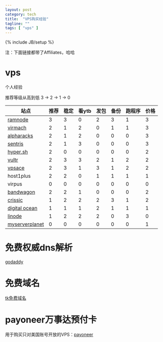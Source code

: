 ```yaml
---
layout: post
category: tech
title:  "VPS购买经验"
tagline: ""
tags: [ "vps" ] 
---
```

{% include JB/setup %}

注：下面链接都带了Affiliates，哈哈

# vps 

个人经验

推荐等级从高到低 3 -> 2 -> 1 -> 0

| 站点 |  推荐 | 稳定 | 看ytb | 发包 | 备份 | 跑程序 | 价格 |
| ---- |  ---- | ---- | ----- | ---- | ---- | ------ | ---- |
| [ramnode](https://clientarea.ramnode.com/aff.php?aff=2637) | 3 | 3 | 0 | 2 | 3 | 1 | 3 |
| [virmach](https://virmach.com/manage/aff.php?aff=235) | 2 | 1 | 2 | 0 | 1 | 1 | 3 |
| [alpharacks](https://www.alpharacks.com/myrack/aff.php?aff=294) | 2 | 1 | 2 | 0 | 0 | 0 | 3 |
| [sentris](http://www.sentris.net/billing/aff.php?aff=428) | 2 | 1 | 3 | 0 | 0 | 0 | 3 |
| [hyper.sh](https://console.hyper.sh/register/invite/1yNQ8EdkyMfMW0gLA4kmh8JKG4d8xYSb) | 2 | 0 | 0 | 0 | 0 | 0 | 2 |
| [vultr](http://www.vultr.com/?ref=6862623) | 2 | 3 | 3 | 2 | 1 | 2 | 2 |
| [vpsace](https://vpsace.com/clients/aff.php?aff=133) | 2 | 3 | 1 | 3 | 1 | 2 | 2 |
| host1plus | 2 | 2 | 0 | 1 | 1 | 1 | 1 |
| virpus | 0 | 0 | 0 | 0 | 0 | 0 | 0 |
| [bandwagon](https://bandwagonhost.com/aff.php?aff=1132) | 2 | 2 | 1 | 0 | 0 | 0 | 2 |
| [crissic](https://my.crissic.net/aff.php?aff=648) | 1 | 2 | 2 | 2 | 3 | 1 | 2 |
| [digital ocean](https://www.digitalocean.com/?refcode=8e2e9a21c6dd) | 1 | 1 | 1 | 2 | 1 | 1 | 1 |
| [linode](https://www.linode.com/?r=adf3f3f38c8704d83ef97f7117c0326aac903595) | 1 | 2 | 2 | 2 | 0 | 3 | 0 |
| [myserverplanet](https://www.myserverplanet.com/aff.php?aff=053) | 0 | 0 | 0 | 0 | 0 | 0 | 1 |
 
# 免费权威dns解析

[godaddy](https://godaddy.com/)

# 免费域名

[tk免费域名](http://dot.tk/)

# payoneer万事达预付卡

用于购买只对美国账号开放的VPS：[payoneer](http://share.payoneer-affiliates.com/v2/share/6088888692210094166)
